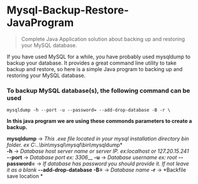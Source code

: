 # Mysql-Backup-Restore-JavaProgram
> Complete Java Application solution about backing up and restoring your MySQL database.

If you have used MySQL for a while, you have probably used mysqldump to backup your database. It provides a great command line utility to take backup and restore, so here is a simple Java program to backing up and restoring your MySQL database.

### To backup MySQL database(s), the following command can be used

```
mysqldump -h --port -u --password= --add-drop-database -B -r \
```

**In this java program we are using these commonds parameters to create a backup.**

**mysqldump** -> *This .exe file located in your mysql installation directory bin folder. ex C:\..\\bin\\mysql\\mysql*\\bin\\mysqldump*<br>
**-h** -> *Database host server name or server IP. ex:localhost or 127.20.15.241*
**--port** -> *Database port ex: 3306*__
**-u** -> *Database username ex: root*
**--password=** -> *If database has password you should provide it. If not leave it as a blank*
**--add-drop-database -B=** -> *Database name*
**-r** -> *Backfile save location *

